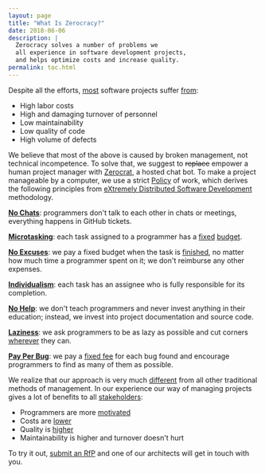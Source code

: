 ```yaml
---
layout: page
title: "What Is Zerocracy?"
date: 2018-06-06
description: |
  Zerocracy solves a number of problems we
  all experience in software development projects,
  and helps optimize costs and increase quality.
permalink: toc.html
---
```


Despite all the efforts,
[most](https://www.projectsmart.co.uk/white-papers/chaos-report.pdf)
software projects suffer
[from](https://www.infoq.com/articles/software-failure-reasons):

  * High labor costs
  * High and damaging turnover of personnel
  * Low maintainability
  * Low quality of code
  * High volume of defects

We believe that most of the above is caused by broken
management, not technical incompetence. To solve that, we
suggest to <del>replace</del> empower a human project manager with
[Zerocrat](http://www.yegor256.com/2018/03/21/zerocracy-announcement.html),
a hosted chat bot.
To make a project manageable by a computer, we use a strict
[Policy](/policy.html) of work, which derives the following principles from
[eXtremely Distributed Software Development](http://www.xdsd.org) methodology.

[**No Chats**](http://www.yegor256.com/2014/10/07/stop-chatting-start-coding.html):
programmers don't talk to each other in chats or meetings, everything
happens in GitHub tickets.

[**Microtasking**](http://www.yegor256.com/2017/11/28/microtasking.html):
each task assigned to a programmer has a [fixed](http://www.yegor256.com/2018/01/09/micro-budgeting.html)
[budget](http://www.zerocracy.com/policy.html#4).

[**No Excuses**](http://www.yegor256.com/2014/04/13/no-obligations-principle.html):
we pay a fixed budget when the task is
[finished](http://www.yegor256.com/2014/04/15/definition-of-done.html),
no matter how much time a programmer spent on it; we don't reimburse any other expenses.

[**Individualism**](http://www.yegor256.com/2014/11/24/principles-of-bug-tracking.html):
each task has an assignee who is fully responsible for its completion.

[**No Help**](http://www.yegor256.com/2015/02/16/it-is-not-a-school.html):
we don't teach programmers and never invest anything in their education;
instead, we invest into project documentation and source code.

[**Laziness**](http://www.yegor256.com/2015/01/15/how-to-cut-corners.html):
we ask programmers to be as lazy as possible and cut corners
[wherever](http://www.yegor256.com/2018/03/06/speed-vs-quality.html)
they can.

[**Pay Per Bug**](http://www.yegor256.com/2014/04/13/bugs-are-welcome.html):
we pay a [fixed fee](http://www.zerocracy.com/policy.html#29) for each bug found and
encourage programmers to find as many of them as possible.

We realize that our approach is very much
[different](http://www.yegor256.com/2014/04/17/how-xdsd-is-different.html) from all other
traditional methods of management. In our experience
our way of managing projects gives a lot of benefits to
all [stakeholders](http://www.yegor256.com/2016/07/10/software-project-roles.html):

  * Programmers are more [motivated](http://www.yegor256.com/2017/09/19/what-motivates-me.html)
  * Costs are [lower](http://www.yegor256.com/2014/04/11/cost-of-loc.html)
  * Quality is [higher](http://www.yegor256.com/2016/08/05/distributed-teams-are-higher-quality.html)
  * Maintainability is higher and turnover doesn't hurt

To try it out, [submit an RfP](https://www.0crat.com/rfp)
and one of our architects will get in touch with you.
